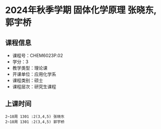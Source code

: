 # 2024年秋季学期 固体化学原理 张晓东, 郭宇桥






## 课程信息

- 课程号：CHEM6023P.02
- 学分：3
- 教学类型：理论课
- 开课单位：应用化学系
- 课程类别：硕士
- 课程层次：研究生课程

## 上课时间

```
2~18周 1301 :2(3,4,5) 张晓东
2~18周 1301 :2(3,4,5) 郭宇桥
```

